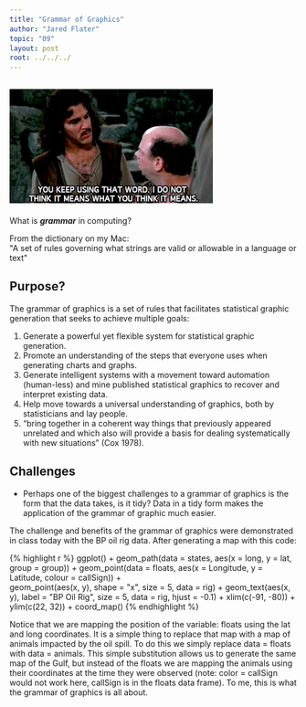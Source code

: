 ```yaml
---
title: "Grammar of Graphics"
author: "Jared Flater"
topic: "09"
layout: post
root: ../../../
---
```

![](images/pb_that_word.gif)  
---
What is ***grammar*** in computing?

From the dictionary on my Mac:  
"A set of rules governing what strings are valid or allowable in a language or text"

## Purpose?
The grammar of graphics is a set of rules that facilitates statistical graphic generation that seeks 
to achieve multiple goals: 

1. Generate a powerful yet flexible system for statistical graphic generation.
2. Promote an understanding of the steps that everyone uses when generating charts and graphs.
3. Generate intelligent systems with a movement toward automation (human-less) and mine published 
   statistical graphics to recover and interpret existing data. 
4. Help move towards a universal understanding of graphics, both by statisticians and lay people.
5. “bring together in a coherent way things that previously appeared unrelated and which also will 
   provide a basis for dealing systematically with new situations” (Cox 1978).

## Challenges

* Perhaps one of the biggest challenges to a grammar of graphics is the form that the data takes, is
it tidy? Data in a tidy form makes the application of the grammar of graphic much easier. 

The challenge and benefits of the grammar of graphics were demonstrated in class today with the BP oil
rig data. After generating a map with this code:


{% highlight r %}
ggplot() +
    geom_path(data = states, aes(x = long, y = lat, group = group)) + 
    geom_point(data = floats, aes(x = Longitude, y = Latitude, colour = callSign)) +   
    geom_point(aes(x, y), shape = "x", size = 5, data = rig) + 
    geom_text(aes(x, y), label = "BP Oil Rig", size = 5, data = rig, hjust = -0.1) + 
    xlim(c(-91, -80)) + 
    ylim(c(22, 32)) + coord_map()
{% endhighlight %}

Notice that we are mapping the position of the variable: floats using the lat and long coordinates.
It is a simple thing to replace that map with a map of animals impacted by the oil spill. To do this
we simply replace data = floats with data = animals. This simple substitution allows us to generate 
the same map of the Gulf, but instead of the floats we are mapping the animals using their coordinates
at the time they were observed (note: color = callSign would not work here, callSign is in the floats
data frame). To me, this is what the grammar of graphics is all about. 

